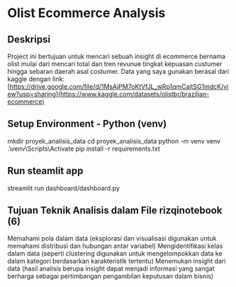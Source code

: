 # Olist Ecommerce Analysis

## Deskripsi
Project ini bertujuan untuk mencari sebuah insight di ecommerce bernama olist mulai dari mencari total dan tren revunue tingkat kepuasan custumer hingga sebaran daerah asal costumer. Data yang saya gunakan berasal dari kaggle dengan link: [https://drive.google.com/file/d/1MsAjPM7oKtVfJL_wRp1qmCajtSG1mdcK/view?usp=sharing](https://www.kaggle.com/datasets/olistbr/brazilian-ecommerce)

## Setup Environment - Python (venv)
mkdir proyek_analisis_data
cd proyek_analisis_data
python -m venv venv
.\venv\Scripts\Activate
pip install -r requirements.txt

## Run steamlit app
streamlit run dashboard/dashboard.py

## Tujuan Teknik Analisis dalam File rizqinotebook (6)
Memahami pola dalam data (eksplorasi dan visualisasi digunakan untuk memahami distribusi dan hubungan antar variabel)
Mengidentifikasi kelas dalam data (seperti clustering digunakan untuk mengelompokkan data ke dalam kategori berdasarkan karakteristik tertentu)
Menemukan insight dari data (hasil analisis berupa insight dapat menjadi informasi yang sangat berharga sebagai pertimbangan pengambilan keputusan dalam bisnis)
